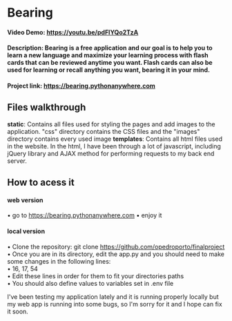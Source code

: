 # Bearing  
#### Video Demo:  https://youtu.be/pdFlYQo2TzA  
#### Description: Bearing is a free application and our goal is to help you to learn a new language and maximize your learning process with flash cards that can be reviewed anytime you want. Flash cards can also be used for learning or recall anything you want, bearing it in your mind.  
#### Project link: https://bearing.pythonanywhere.com  

## Files walkthrough
**static**: Contains all files used for styling the pages and add images to the application. "css" directory contains the CSS files and the "images" directory contains every used image
**templates**: Contains all html files used in the website. In the html, I have been through a lot of javascript, including jQuery library and AJAX method for performing requests to my back end server.



## How to acess it  
#### web version  
• go to https://bearing.pythonanywhere.com
• enjoy it  
  
#### local version  
• Clone the repository: git clone https://github.com/opedroporto/finalproject  
• Once you are in its directory, edit the app.py and you should need to make some changes in the following lines:  
• 16, 17, 54  
• Edit these lines in order for them to fit your directories paths  
• You should also define values to variables set in .env file  
  
I've been testing my application lately and it is running properly locally but my web app is running into some bugs, so I'm sorry for it and I hope can fix it soon.  
